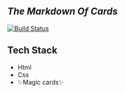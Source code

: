 ## _The Markdown Of Cards_

[![Build Status](https://res.cloudinary.com/dlbipxxlr/image/upload/v1671280700/gitHub-repository-images/cards-03_xcov9k.png)](https://javascript-html-css-zdcg.vercel.app/)

## Tech Stack
- Html
- Css
- ✨Magic   cards✨  

